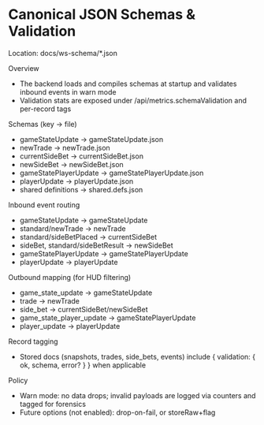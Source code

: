 # Canonical JSON Schemas & Validation

Location: docs/ws-schema/*.json

Overview
- The backend loads and compiles schemas at startup and validates inbound events in warn mode
- Validation stats are exposed under /api/metrics.schemaValidation and per-record tags

Schemas (key → file)
- gameStateUpdate → gameStateUpdate.json
- newTrade → newTrade.json
- currentSideBet → currentSideBet.json
- newSideBet → newSideBet.json
- gameStatePlayerUpdate → gameStatePlayerUpdate.json
- playerUpdate → playerUpdate.json
- shared definitions → shared.defs.json

Inbound event routing
- gameStateUpdate → gameStateUpdate
- standard/newTrade → newTrade
- standard/sideBetPlaced → currentSideBet
- sideBet, standard/sideBetResult → newSideBet
- gameStatePlayerUpdate → gameStatePlayerUpdate
- playerUpdate → playerUpdate

Outbound mapping (for HUD filtering)
- game_state_update → gameStateUpdate
- trade → newTrade
- side_bet → currentSideBet/newSideBet
- game_state_player_update → gameStatePlayerUpdate
- player_update → playerUpdate

Record tagging
- Stored docs (snapshots, trades, side_bets, events) include { validation: { ok, schema, error? } } when applicable

Policy
- Warn mode: no data drops; invalid payloads are logged via counters and tagged for forensics
- Future options (not enabled): drop-on-fail, or storeRaw+flag